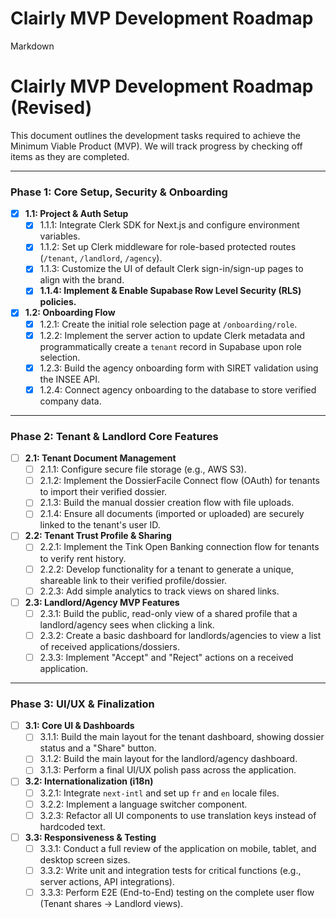 # Clairly MVP Development Roadmap

Markdown

# Clairly MVP Development Roadmap (Revised)

This document outlines the development tasks required to achieve the Minimum Viable Product (MVP). We will track progress by checking off items as they are completed.

---

### Phase 1: Core Setup, Security & Onboarding

- [x] **1.1: Project & Auth Setup**
  - [x] 1.1.1: Integrate Clerk SDK for Next.js and configure environment variables.
  - [x] 1.1.2: Set up Clerk middleware for role-based protected routes (`/tenant`, `/landlord`, `/agency`).
  - [x] 1.1.3: Customize the UI of default Clerk sign-in/sign-up pages to align with the brand.
  - [x] **1.1.4: Implement & Enable Supabase Row Level Security (RLS) policies.**
- [x] **1.2: Onboarding Flow**
  - [x] 1.2.1: Create the initial role selection page at `/onboarding/role`.
  - [x] 1.2.2: Implement the server action to update Clerk metadata and programmatically create a `tenant` record in Supabase upon role selection.
  - [x] 1.2.3: Build the agency onboarding form with SIRET validation using the INSEE API.
  - [x] 1.2.4: Connect agency onboarding to the database to store verified company data.

---

### Phase 2: Tenant & Landlord Core Features

- [ ] **2.1: Tenant Document Management**
  - [ ] 2.1.1: Configure secure file storage (e.g., AWS S3).
  - [ ] 2.1.2: Implement the DossierFacile Connect flow (OAuth) for tenants to import their verified dossier.
  - [ ] 2.1.3: Build the manual dossier creation flow with file uploads.
  - [ ] 2.1.4: Ensure all documents (imported or uploaded) are securely linked to the tenant's user ID.
- [ ] **2.2: Tenant Trust Profile & Sharing**
  - [ ] 2.2.1: Implement the Tink Open Banking connection flow for tenants to verify rent history.
  - [ ] 2.2.2: Develop functionality for a tenant to generate a unique, shareable link to their verified profile/dossier.
  - [ ] 2.2.3: Add simple analytics to track views on shared links.
- [ ] **2.3: Landlord/Agency MVP Features**
  - [ ] 2.3.1: Build the public, read-only view of a shared profile that a landlord/agency sees when clicking a link.
  - [ ] 2.3.2: Create a basic dashboard for landlords/agencies to view a list of received applications/dossiers.
  - [ ] 2.3.3: Implement "Accept" and "Reject" actions on a received application.

---

### Phase 3: UI/UX & Finalization

- [ ] **3.1: Core UI & Dashboards**
  - [ ] 3.1.1: Build the main layout for the tenant dashboard, showing dossier status and a "Share" button.
  - [ ] 3.1.2: Build the main layout for the landlord/agency dashboard.
  - [ ] 3.1.3: Perform a final UI/UX polish pass across the application.
- [ ] **3.2: Internationalization (i18n)**
  - [ ] 3.2.1: Integrate `next-intl` and set up `fr` and `en` locale files.
  - [ ] 3.2.2: Implement a language switcher component.
  - [ ] 3.2.3: Refactor all UI components to use translation keys instead of hardcoded text.
- [ ] **3.3: Responsiveness & Testing**
  - [ ] 3.3.1: Conduct a full review of the application on mobile, tablet, and desktop screen sizes.
  - [ ] 3.3.2: Write unit and integration tests for critical functions (e.g., server actions, API integrations).
  - [ ] 3.3.3: Perform E2E (End-to-End) testing on the complete user flow (Tenant shares -> Landlord views).
